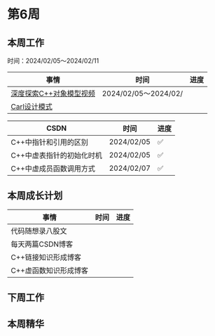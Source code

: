 # 第6周

## 本周工作

时间：2024/02/05～2024/02/11

| 事情                                                         | 时间                 | 进度 |
| ------------------------------------------------------------ | -------------------- | ---- |
| [深度探索C++对象模型视频](https://www.youtube.com/watch?v=t0qMVTzoMiA&list=PLlWS0G6qVHx96YnVEDfgUCWbmFwmbQraO&index=2) | 2024/02/05～2024/02/ |      |
| [Carl设计模式](https://kamacoder.com/designpattern.php)      |                      |      |

| CSDN                      | 时间       | 进度 |
| ------------------------- | ---------- | ---- |
| C++中指针和引用的区别     | 2024/02/05 | ✅    |
| C++中虚表指针的初始化时机 | 2024/02/05 | ✅    |
| C++中虚成员函数调用方式   | 2024/02/07 | ✅    |

## 本周成长计划

| 事情                  | 时间 | 进度 |
| --------------------- | ---- | ---- |
| 代码随想录八股文      |      |      |
| 每天两篇CSDN博客      |      |      |
| C++链接知识形成博客   |      |      |
| C++虚函数知识形成博客 |      |      |

## 下周工作

## 本周精华

